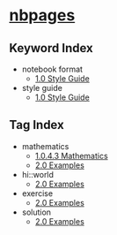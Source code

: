 # [nbpages](https://jckantor.github.io/nbpages)

## Keyword Index

* notebook format
    - [1.0 Style Guide](http://nbviewer.jupyter.org/github/jckantor/nbpages/blob/master/notebooks-dev/01.00-Style-Guide.ipynb#1.0-Style-Guide)
* style guide
    - [1.0 Style Guide](http://nbviewer.jupyter.org/github/jckantor/nbpages/blob/master/notebooks-dev/01.00-Style-Guide.ipynb#1.0-Style-Guide)

## Tag Index

* mathematics
    - [1.0.4.3 Mathematics](http://nbviewer.jupyter.org/github/jckantor/nbpages/blob/master/notebooks-dev/01.00-Style-Guide.ipynb#1.0.4.3-Mathematics)
    - [2.0 Examples](http://nbviewer.jupyter.org/github/jckantor/nbpages/blob/master/notebooks-dev/02.00-Examples.ipynb#2.0-Examples)
* hi::world
    - [2.0 Examples](http://nbviewer.jupyter.org/github/jckantor/nbpages/blob/master/notebooks-dev/02.00-Examples.ipynb#2.0-Examples)
* exercise
    - [2.0 Examples](http://nbviewer.jupyter.org/github/jckantor/nbpages/blob/master/notebooks-dev/02.00-Examples.ipynb#2.0-Examples)
* solution
    - [2.0 Examples](http://nbviewer.jupyter.org/github/jckantor/nbpages/blob/master/notebooks-dev/02.00-Examples.ipynb#2.0-Examples)

